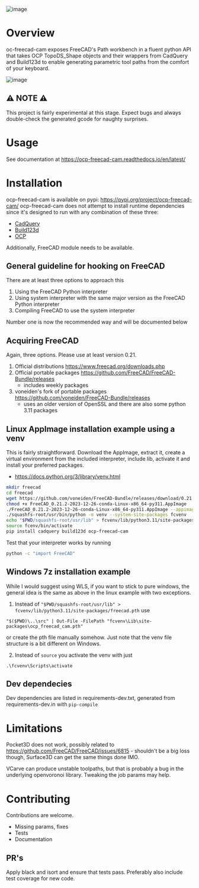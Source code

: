 ![image](https://github.com/voneiden/ocp-freecad-cam/assets/437576/79a0247a-c28c-43b0-b324-b71881ba3d96)


# Overview

oc-freecad-cam exposes FreeCAD's Path workbench in a fluent python API that takes
OCP TopoDS_Shape objects and their wrappers from CadQuery and Build123d to enable generating
parametric tool paths from the comfort of your keyboard.

![image](https://github.com/voneiden/ocp-freecad-cam/assets/437576/48264cf9-6155-4f24-8094-0bb9aab00777)


⚠ NOTE ⚠
--------

This project is fairly experimental at this stage. Expect bugs and always
double-check the generated gcode for naughty surprises.
# Usage

See documentation at 
https://ocp-freecad-cam.readthedocs.io/en/latest/

# Installation

ocp-freecad-cam is available on pypi: https://pypi.org/project/ocp-freecad-cam/
ocp-freecad-cam does not attempt to install runtime dependencies since it's designed to run with
any combination of these three:

* [CadQuery](https://github.com/CadQuery/cadquery)
* [Build123d](https://github.com/gumyr/build123d)
* [OCP](https://github.com/CadQuery/OCP)

Additionally, FreeCAD module needs to be available.

## General guideline for hooking on FreeCAD

There are at least three options to approach this

1) Using the FreeCAD Python interpreter
2) Using system interpreter with the same major version as the FreeCAD Python interpreter
3) Compiling FreeCAD to use the system interpreter

Number one is now the recommended way and will be documented below

## Acquiring FreeCAD

Again, three options. Please use at least version 0.21.

1) Official distributions https://www.freecad.org/downloads.php
2) Official portable packages https://github.com/FreeCAD/FreeCAD-Bundle/releases
   * includes weekly packages
3) voneiden's fork of portable packages https://github.com/voneiden/FreeCAD-Bundle/releases
   * uses an older version of OpenSSL and there are also some python 3.11 packages

## Linux AppImage installation example using a venv

This is fairly straightforward. Download the AppImage, extract it, create a virtual environment
from the included interpreter, include lib, activate it and install your preferred packages. 

* https://docs.python.org/3/library/venv.html

```bash 
mkdir freecad
cd freecad 
wget https://github.com/voneiden/FreeCAD-Bundle/releases/download/0.21.2/FreeCAD_0.21.2-2023-12-26-conda-Linux-x86_64-py311.AppImage
chmod +x FreeCAD_0.21.2-2023-12-26-conda-Linux-x86_64-py311.AppImage
./FreeCAD_0.21.2-2023-12-26-conda-Linux-x86_64-py311.AppImage --appimage-extract
./squashfs-root/usr/bin/python -m venv --system-site-packages fcvenv
echo "$PWD/squashfs-root/usr/lib" > fcvenv/lib/python3.11/site-packages/freecad.pth
source fcenv/bin/activate
pip install cadquery build123d ocp-freecad-cam 
```

Test that your interpreter works by running

```bash 
python -c "import FreeCAD"
```

## Windows 7z installation example
While I would suggest using WLS, if you want to stick to pure windows, the general idea is the same 
as above in the linux example with two exceptions. 

1) Instead of `"$PWD/squashfs-root/usr/lib" > fcvenv/lib/python3.11/site-packages/freecad.pth` use 

```shell
"$($PWD)\..\src" | Out-File -FilePath "fcvenv\Lib\site-packages\ocp_freecad_cam.pth"
```

or create the pth file manually somehow. Just note that the venv file structure is a bit different on Windows.

2) Instead of `source` you activate the venv with just

```shell
.\fcvenv\Scripts\activate
```


## Dev dependecies

Dev dependencies are listed in requirements-dev.txt, generated from requirements-dev.in with `pip-compile`

# Limitations

Pocket3D does not work, possibly related to https://github.com/FreeCAD/FreeCAD/issues/6815 - shouldn't be a big loss
though, Surface3D can get the same things done IMO.

VCarve can produce unstable toolpaths, but that is probably a bug in the underlying openvoronoi library. Tweaking the 
job params may help.

# Contributing

Contributions are welcome.

* Missing params, fixes
* Tests
* Documentation

## PR's

Apply black and isort and ensure that tests pass. Preferably also include test coverage for new code.
